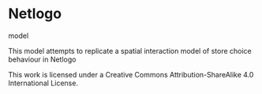 # Netlogo
model

This model attempts to replicate a spatial interaction model of store choice behaviour in Netlogo

This work is licensed under a Creative Commons Attribution-ShareAlike 4.0 International License.
